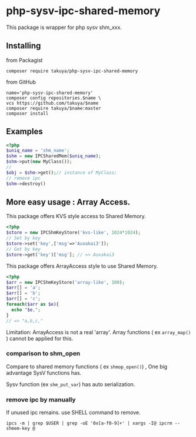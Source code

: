 # php-sysv-ipc-shared-memory 

This package is wrapper for php sysv shm_xxx.
## Installing 
from Packagist 
```shell
composer require takuya/php-sysv-ipc-shared-memory
```
from GitHub
```shell
name='php-sysv-ipc-shared-memory'
composer config repositories.$name \
vcs https://github.com/takuya/$name  
composer require takuya/$name:master
composer install
```
## Examples

```php
<?php
$uniq_name = 'shm_name';
$shm = new IPCSharedMem($uniq_name);
$shm->put(new MyClass());
//
$obj = $shm->get();// instance of MyClass;
// remove ipc
$shm->destroy()
```

## More easy usage : Array Access.

This package offers KVS style access to Shared Memory.
```php
<?php
$store = new IPCShmKeyStore('kvs-like', 1024*1024);
// Set by key
$store->set('key',['msg'=>'Auxakai3']);
// Get by key
$store->get('key')['msg']; // => Auxakai3 
```

This package offers ArrayAccess style to use Shared Memory.
```php
<?php
$arr = new IPCShmKeyStore('array-like', 100);
$arr[] = 'a';
$arr[] = 'b';
$arr[] = 'c';
foreach($arr as $e){
  echo "$e,";
}
// => "a,b,c,"
```

Limitation: ArrayAccess is not a real 'array'. Array functions ( ex `array_map()` ) cannot be applied for this.


### comparison to shm_open

Compare to shared memory functions ( ex `shmop_open()`) , One big advantage SysV functions has.

Sysv function (ex `shm_put_var`) has auto serialization.

### remove ipc by manually 

If unused ipc remains. use SHELL command to remove.

```shell
ipcs -m | grep $USER | grep -oE '0x[a-f0-9]+' | xargs -I@ ipcrm --shmem-key @
```





